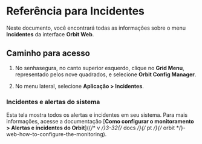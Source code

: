 # Referência para Incidentes

Neste documento, você encontrará todas as informações sobre o menu **Incidentes** da interface **Orbit Web**.

## Caminho para acesso

1. No senhasegura, no canto superior esquerdo, clique no **Grid Menu**, representado pelos nove quadrados, e selecione **Orbit Config Manager**.

2. No menu lateral, selecione **Aplicação > Incidentes**.

### Incidentes e alertas do sistema

Esta tela mostra todos os alertas e incidentes em seu sistema. Para mais informações, acesse a documentação [**Como configurar o monitoramento > Alertas e incidentes do Orbit**]({/* v */}3-32{/* docs */}{/* pt */}{/* orbit */}-web-how-to-configure-the-monitoring).
